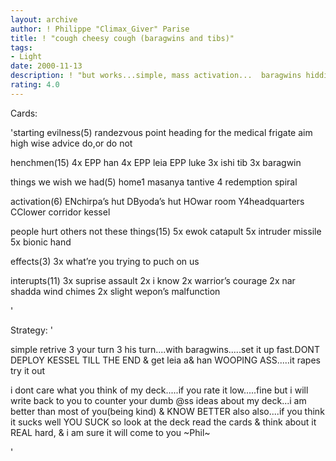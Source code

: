 ```yaml
---
layout: archive
author: ! Philippe "Climax_Giver" Parise
title: ! "cough cheesy cough (baragwins and tibs)"
tags:
- Light
date: 2000-11-13
description: ! "but works...simple, mass activation...  baragwins hidding.with the ishi tibsthe retrieve and hit when you want too"
rating: 4.0
---
```

Cards: 

'starting evilness(5)
randezvous point
heading for the medical frigate
aim high
wise advice
do,or do not

henchmen(15)
4x EPP han
4x EPP leia
EPP luke
3x ishi tib
3x baragwin

things we wish we had(5)
home1
masanya
tantive 4
redemption
spiral

activation(6)
ENchirpa’s hut
DByoda’s hut
HOwar room
Y4headquarters
CClower corridor
kessel

people hurt others not these things(15)
5x ewok catapult
5x intruder missile
5x bionic hand

effects(3)
3x what’re you trying to puch on us

interupts(11)
3x suprise assault
2x i know
2x warrior’s courage
2x nar shadda wind chimes
2x slight wepon’s malfunction

'

Strategy: '

simple retrive 3 your turn 3 his turn....with baragwins.....set it up fast.DONT DEPLOY KESSEL TILL THE END
& get  leia a& han WOOPING ASS.....it rapes try it out

i dont care what you think of my deck.....if you rate it low.....fine but i will write back to you to counter your dumb @ss ideas about my deck...i am better than most of you(being kind) & KNOW BETTER also
also....if you think it sucks well YOU SUCK so look at the deck read the cards & think about it REAL hard, & i am sure it will come to you
~Phil~

'